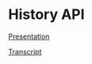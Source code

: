 # History API

[Presentation](https://hybeard.github.io/History-API-Presentation/)

[Transcript](https://github.com/HyBeard/History-API-Presentation/blob/master/transcript.md)
